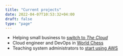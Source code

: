 ```yaml
---
title: "Current projects"
date: 2022-04-07T10:53:32+04:00
draft: false
type: "page"
---
```


* Helping small business to [switch to *The Cloud*](https://tilson.biz)
* Cloud engineer and DevOps in [World Chess](https://worldchess.com)
* Teaching system administrators to [start using AWS](https://github.com/cloud-simply/cloud-engineering-aws)

